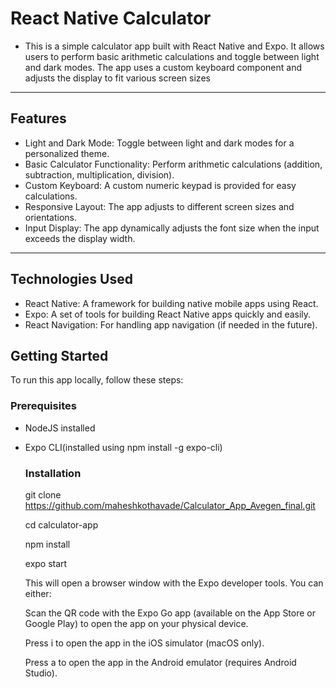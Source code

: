 # React Native Calculator

- This is a simple calculator app built with React Native and Expo. It allows users to perform basic arithmetic calculations and toggle between light and dark modes. The app uses a custom keyboard component and adjusts the display to fit various screen sizes
---
## Features

- Light and Dark Mode: Toggle between light and dark modes for a personalized theme.
- Basic Calculator Functionality: Perform arithmetic calculations (addition, subtraction, multiplication, division).
- Custom Keyboard: A custom numeric keypad is provided for easy calculations.
- Responsive Layout: The app adjusts to different screen sizes and orientations.
- Input Display: The app dynamically adjusts the font size when the input exceeds the display width.
---
## Technologies Used

- React Native: A framework for building native mobile apps using React.
- Expo: A set of tools for building React Native apps quickly and easily.
- React Navigation: For handling app navigation (if needed in the future).

## Getting Started

To run this app locally, follow these steps:
### Prerequisites

- NodeJS installed
- Expo CLI(installed using npm install -g expo-cli)

  ### Installation

  git clone https://github.com/maheshkothavade/Calculator_App_Avegen_final.git
  
  cd calculator-app

  npm install

  expo start

     This will open a browser window with the Expo developer tools. You can either:
  
     Scan the QR code with the Expo Go app (available on the App Store or Google Play) to open the app on your physical device.
  
     Press i to open the app in the iOS simulator (macOS only).
  
     Press a to open the app in the Android emulator (requires Android Studio).



